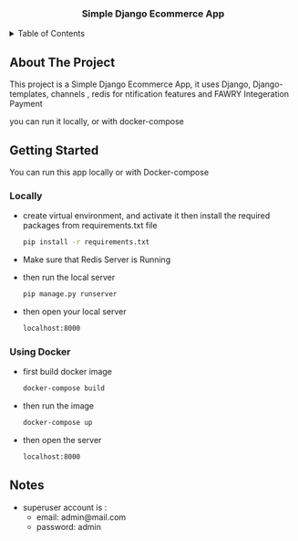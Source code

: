 
  <h3 align="center">Simple Django Ecommerce App</h3>




<!-- TABLE OF CONTENTS -->
<details>
  <summary>Table of Contents</summary>
  <ol>
    <li>
      <a href="#about-the-project">About The Project</a>
    </li>
    <li>
      <a href="#getting-started">Getting Started</a>
    </li>
    <li>
      <a href="#Notes">Notes</a>
    </li>
  </ol>
</details>



<!-- ABOUT THE PROJECT -->
## About The Project



This project is a Simple Django Ecommerce App, it uses Django, Django-templates, channels , redis for ntification features and FAWRY Integeration Payment<br>

you can run it locally, or with docker-compose









<!-- GETTING STARTED -->
## Getting Started

You can run this app locally or with Docker-compose

### Locally


* create virtual environment, and activate it then install the required packages from requirements.txt file
  ```sh
  pip install -r requirements.txt
  ```
* Make sure that Redis Server is Running 

* then run the local server 
  ```sh
  pip manage.py runserver
  ```
 
* then open your local server
  ```sh
  localhost:8000
  ```



### Using Docker



* first build docker image
  ```sh
  docker-compose build
  ```

* then run the image
  ```sh
  docker-compose up
  ```
  
* then open the server
  ```sh
  localhost:8000
  ```

<!-- Notes -->
## Notes

<ul>
  <li>superuser account is :
    <ul>
      <li>email: admin@mail.com</li>
      <li>password: admin</li>
    </ul>
  </li>
</ul>
